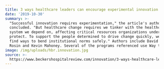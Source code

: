 ```yaml
---
title: 3 ways healthcare leaders can encourage experimental innovation
date: '2019-10-30'
summary: >-
  "Successful innovation requires experimentation," the article's authors
  concluded. "But healthcare change requires we tinker with the healthcare
  system we depend on, affecting critical resources organizations understandably
  protect. To support the people determined to drive change quickly, we need to
  find ways to bend institutional norms safely." Authors include David Asch, Roy
  Rosin and Kevin Mahoney. Several of the programs referenced use Way to Health.
image: /img/uploads/hbr.innovation.jpg
source: >-
  https://www.beckershospitalreview.com/innovation/3-ways-healthcare-leaders-can-encourage-experimental-innovation.html
---
```


